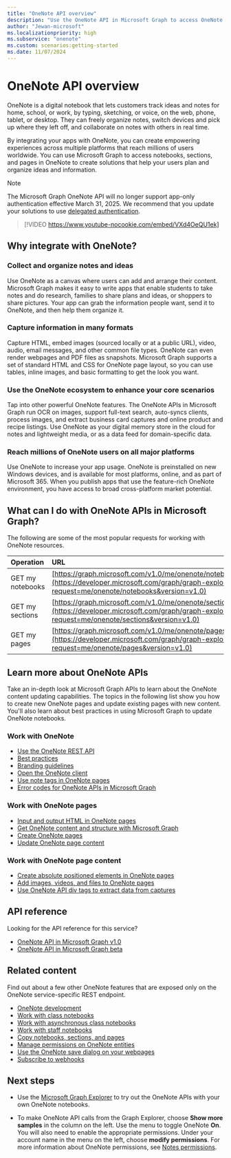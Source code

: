 ```yaml
---
title: "OneNote API overview"
description: "Use the OneNote API in Microsoft Graph to access OneNote notebooks, sections, and pages to create solutions that help your users plan and organize ideas and information."
author: "Jewan-microsoft"
ms.localizationpriority: high
ms.subservice: "onenote"
ms.custom: scenarios:getting-started
ms.date: 11/07/2024
---
```


# OneNote API overview

OneNote is a digital notebook that lets customers track ideas and notes for home, school, or work, by typing, sketching, or voice, on the web, phone, tablet, or desktop. They can freely organize notes, switch devices and pick up where they left off, and collaborate on notes with others in real time.

By integrating your apps with OneNote, you can create empowering experiences across multiple platforms that reach millions of users worldwide. You can use Microsoft Graph to access notebooks, sections, and pages in OneNote to create solutions that help your users plan and organize ideas and information.

> [!NOTE]
> The Microsoft Graph OneNote API will no longer support app-only authentication effective March 31, 2025. We recommend that you update your solutions to use [delegated authentication](/graph/auth-v2-user).

> [!VIDEO https://www.youtube-nocookie.com/embed/VXd4OeQU1ek]

## Why integrate with OneNote?

### Collect and organize notes and ideas  

Use OneNote as a canvas where users can add and arrange their content. Microsoft Graph makes it easy to write apps that enable students to take notes and do research, families to share plans and ideas, or shoppers to share pictures. Your app can grab the information people want, send it to OneNote, and then help them organize it.

### Capture information in many formats

Capture HTML, embed images (sourced locally or at a public URL), video, audio, email messages, and other common file types. OneNote can even render webpages and PDF files as snapshots. Microsoft Graph supports a set of standard HTML and CSS for OneNote page layout, so you can use tables, inline images, and basic formatting to get the look you want. 

### Use the OneNote ecosystem to enhance your core scenarios

Tap into other powerful OneNote features. The OneNote APIs in Microsoft Graph run OCR on images, support full-text search, auto-syncs clients, process images, and extract business card captures and online product and recipe listings. Use OneNote as your digital memory store in the cloud for notes and lightweight media, or as a data feed for domain-specific data. 

### Reach millions of OneNote users on all major platforms

Use OneNote to increase your app usage. OneNote is preinstalled on new Windows devices, and is available for most platforms, online, and as part of Microsoft 365. When you publish apps that use the feature-rich OneNote environment, you have access to broad cross-platform market potential.

<!-- Might be good to show a few examples of Microsoft Graph API calls here, similar to what we have in the featured scenarios topic: featured_scenarios..md You could have an H2 section called "What can I do with OneNote APIs in Microsoft Graph?"-->

## What can I do with OneNote APIs in Microsoft Graph?

The following are some of the most popular requests for working with OneNote resources.

|Operation|URL|
|:--------|:--|
|GET my notebooks|[https://graph.microsoft.com/v1.0/me/onenote/notebooks](https://developer.microsoft.com/graph/graph-explorer?request=me/onenote/notebooks&version=v1.0)|
|GET my sections|[https://graph.microsoft.com/v1.0/me/onenote/sections](https://developer.microsoft.com/graph/graph-explorer?request=me/onenote/sections&version=v1.0)|
|GET my pages|[https://graph.microsoft.com/v1.0/me/onenote/pages](https://developer.microsoft.com/graph/graph-explorer?request=me/onenote/pages&version=v1.0)|

## Learn more about OneNote APIs

Take an in-depth look at Microsoft Graph APIs to learn about the OneNote content updating capabilities. The topics in the following list show you how to create new OneNote pages and update existing pages with new content. You'll also learn about best practices in using Microsoft Graph to update OneNote notebooks.

### Work with OneNote

* [Use the OneNote REST API](/graph/api/resources/onenote-api-overview)
* [Best practices](onenote-best-practices.md)
* [Branding guidelines](onenote-branding.md)
* [Open the OneNote client](open-onenote-client.md)
* [Use note tags in OneNote pages](onenote-note-tags.md)
* [Error codes for OneNote APIs in Microsoft Graph](onenote-error-codes.md)

### Work with OneNote pages

* [Input and output HTML in OneNote pages](onenote-input-output-html.md)
* [Get OneNote content and structure with Microsoft Graph](onenote-get-content.md)
* [Create OneNote pages](onenote-create-page.md)
* [Update OneNote page content](onenote-update-page.md)

### Work with OneNote page content

* [Create absolute positioned elements in OneNote pages](onenote-abs-pos.md)
* [Add images, videos, and files to OneNote pages](onenote-images-files.md)
* [Use OneNote API div tags to extract data from captures](onenote-extract-data.md)

## API reference

Looking for the API reference for this service?

- [OneNote API in Microsoft Graph v1.0](/graph/api/resources/onenote-api-overview?view=graph-rest-1.0&preserve-view=true)
- [OneNote API in Microsoft Graph beta](/graph/api/resources/onenote-api-overview?view=graph-rest-beta&preserve-view=true)

## Related content

Find out about a few other OneNote features that are exposed only on the OneNote service-specific REST endpoint.

- [OneNote development](/previous-versions/office/office-365-api/how-to/onenote-landing)
- [Work with class notebooks](/previous-versions/office/office-365-api/how-to/onenote-classnotebook)
- [Work with asynchronous class notebooks](/previous-versions/office/office-365-api/how-to/onenote-classnotebook-asynchronous)
- [Work with staff notebooks](/previous-versions/office/office-365-api/how-to/onenote-staffnotebook)
- [Copy notebooks, sections, and pages](/previous-versions/office/office-365-api/how-to/onenote-copy)
- [Manage permissions on OneNote entities](/previous-versions/office/office-365-api/how-to/onenote-manage-perms)
- [Use the OneNote save dialog on your webpages](/previous-versions/office/office-365-api/how-to/onenote-save-dialog)
- [Subscribe to webhooks](/previous-versions/office/office-365-api/how-to/onenote-sync)

## Next steps

- Use the [Microsoft Graph Explorer](https://developer.microsoft.com/graph/graph-explorer) to try out the OneNote APIs with your own OneNote notebooks.

- To make OneNote API calls from the Graph Explorer, choose **Show more samples** in the column on the left. Use the menu to toggle OneNote **On**. You will also need to enable the appropriate permissions. Under your account name in the menu on the left, choose **modify permissions**. For more information about OneNote permissions, see [Notes permissions](permissions-reference.md).
